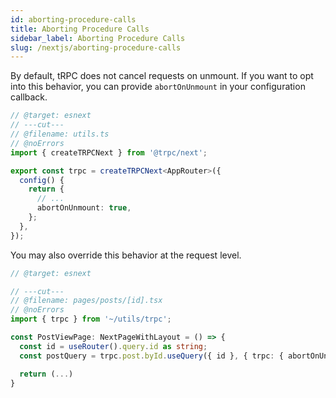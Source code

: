 ```yaml
---
id: aborting-procedure-calls
title: Aborting Procedure Calls
sidebar_label: Aborting Procedure Calls
slug: /nextjs/aborting-procedure-calls
---
```


By default, tRPC does not cancel requests on unmount. If you want to opt into this behavior, you can provide `abortOnUnmount` in your configuration callback.

```ts twoslash title="client.ts"
// @target: esnext
// ---cut---
// @filename: utils.ts
// @noErrors
import { createTRPCNext } from '@trpc/next';

export const trpc = createTRPCNext<AppRouter>({
  config() {
    return {
      // ...
      abortOnUnmount: true,
    };
  },
});
```

You may also override this behavior at the request level.

```ts twoslash title="client.ts"
// @target: esnext

// ---cut---
// @filename: pages/posts/[id].tsx
// @noErrors
import { trpc } from '~/utils/trpc';

const PostViewPage: NextPageWithLayout = () => {
  const id = useRouter().query.id as string;
  const postQuery = trpc.post.byId.useQuery({ id }, { trpc: { abortOnUnmount: true } });

  return (...)
}
```
